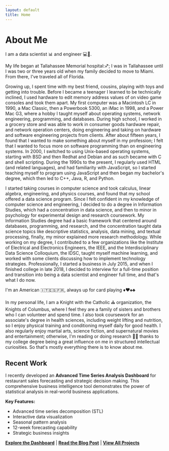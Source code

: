 ```yaml
---
layout: default
title: Home
---
```


# About Me

I am a data scientist :bar_chart: and engineer :computer::wrench:.

My life began at Tallahassee Memorial hospital::sagittarius:; I was in Tallahassee until I was two or three years old when my family decided to move to Miami. From there, I've traveled all of Florida.

Growing up, I spent time with my best friend, cousins, playing with toys and getting into trouble. Before I became a teenager I learned to be technically inclined, I used hardware to edit memory address values of on video game consoles and took them apart. My first computer was a Macintosh LC in 1990, a Mac Classic, then a Powerbook 5300, an iMac in 1998, and a Power Mac G3, where a hobby I taught myself about operating systems, network engineering, programming, and databases. During high school, I worked in a grocery store and was able to work in consumer goods hardware repair, and network operation centers, doing engineering and taking on hardware and software engineering projects from clients. After about fifteen years, I found that I wanted to make something about myself in my profession; I felt that I wanted to focus more on software programming than on engineering systems. In 2000, I switched to using Unix-based operating systems, starting with BSD and then Redhat and Debian and as such became with C and shell scripting. During the 1990s to the present, I regularly used HTML (and related languages), and had familiarity with JavaScript, so I started teaching myself to program using JavaScript and then began my bachelor's degree, which then led to C++, Java, R, and Python.

I started taking courses in computer science and took calculus, linear algebra, engineering, and physics courses, and found that my school offered a data science program. Since I felt confident in my knowledge of computer science and engineering, I decided to do a degree in Information Studies, which had a concentration in data science, and then to minor in psychology for experimental design and research coursework. My Information Studies degree had a basic framework that centered around databases, programming, and research, and the concentration taught data science topics like descriptive statistics, analysis, data mining, and textual processing, finally, my minor explained more research methodology. While working on my degree, I contributed to a few organizations like the Institute of Electrical and Electronics Engineers, the IEEE, and the Interdisciplinary Data Science Colloquium, the IDSC, taught myself machine learning, and worked with some clients discussing how to implement technology strategies. Professionally, I started a business in July 2015, and when I finished college in late 2018, I decided to interview for a full-time position and transition into being a data scientist and engineer full time, and that's what I do now.

I'm an American :it::es::fr:, always up for card playing :diamonds::hearts::spades::clubs:

In my personal life, I am a Knight with the Catholic :church: organization, the Knights of Columbus, where I feel they are a family of sisters and brothers who I can volunteer and spend time. I also took coursework for an associate's degree in health sciences, including weight lifting and nutrition, so I enjoy physical training and conditioning myself daily for good health. I also regularly enjoy martial arts, science fiction, and supernatural movies and entertainment; otherwise, I'm reading or doing research :notebook::memo: thanks to my college degree being a great influence on me in structured intellectual curiosities. So that's mostly everything there is to know about me.

## Recent Work

I recently developed an **Advanced Time Series Analysis Dashboard** for restaurant sales forecasting and strategic decision making. This comprehensive business intelligence tool demonstrates the power of statistical analysis in real-world business applications.

**Key Features:**
- Advanced time series decomposition (STL)
- Interactive data visualization
- Seasonal pattern analysis
- 12-week forecasting capability
- Strategic business insights

**[Explore the Dashboard](https://upsidetimeseries.allen.tools)** | **[Read the Blog Post](/blog/time-series-business-dashboard.html)** | **[View All Projects](/projects)** 
